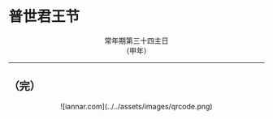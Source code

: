 # 普世君王节

<div align="center">
常年期第三十四主日
</div>
<div align="center">
（甲年）
</div>

---

## （完）

<div align="center">
![iannar.com](../../assets/images/qrcode.png)
</div>
